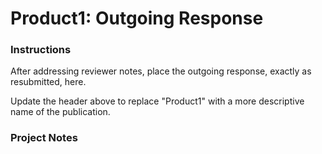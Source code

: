 # Product1: Outgoing Response

### Instructions
After addressing reviewer notes, place the outgoing response, exactly as resubmitted, here.

Update the header above to replace "Product1" with a more descriptive name of the publication.


### Project Notes